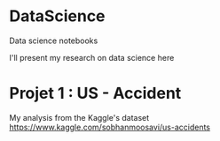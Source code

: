 # DataScience
Data science notebooks

I'll present my research on data science here

# Projet 1 : US - Accident
My analysis from the Kaggle's dataset
https://www.kaggle.com/sobhanmoosavi/us-accidents
